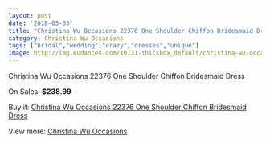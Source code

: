 ```yaml
---
layout: post
date: '2018-05-03'
title: "Christina Wu Occasions 22376 One Shoulder Chiffon Bridesmaid Dress"
category: Christina Wu Occasions
tags: ["bridal","wedding","crazy","dresses","unique"]
image: http://img.eudances.com/10131-thickbox_default/christina-wu-occasions-22376-one-shoulder-chiffon-bridesmaid-dress.jpg
---
```

Christina Wu Occasions 22376 One Shoulder Chiffon Bridesmaid Dress

On Sales: **$238.99**
<a href="https://www.eudances.com/en/christina-wu-occasions/3322-christina-wu-occasions-22376-one-shoulder-chiffon-bridesmaid-dress.html"><amp-img layout="responsive" width="600" height="600" src="//img.eudances.com/10131-thickbox_default/christina-wu-occasions-22376-one-shoulder-chiffon-bridesmaid-dress.jpg" alt="Christina Wu Occasions 22376 One Shoulder Chiffon Bridesmaid Dress 0" /></a>
<a href="https://www.eudances.com/en/christina-wu-occasions/3322-christina-wu-occasions-22376-one-shoulder-chiffon-bridesmaid-dress.html"><amp-img layout="responsive" width="600" height="600" src="//img.eudances.com/10134-thickbox_default/christina-wu-occasions-22376-one-shoulder-chiffon-bridesmaid-dress.jpg" alt="Christina Wu Occasions 22376 One Shoulder Chiffon Bridesmaid Dress 1" /></a>
<a href="https://www.eudances.com/en/christina-wu-occasions/3322-christina-wu-occasions-22376-one-shoulder-chiffon-bridesmaid-dress.html"><amp-img layout="responsive" width="600" height="600" src="//img.eudances.com/10133-thickbox_default/christina-wu-occasions-22376-one-shoulder-chiffon-bridesmaid-dress.jpg" alt="Christina Wu Occasions 22376 One Shoulder Chiffon Bridesmaid Dress 2" /></a>
<a href="https://www.eudances.com/en/christina-wu-occasions/3322-christina-wu-occasions-22376-one-shoulder-chiffon-bridesmaid-dress.html"><amp-img layout="responsive" width="600" height="600" src="//img.eudances.com/10132-thickbox_default/christina-wu-occasions-22376-one-shoulder-chiffon-bridesmaid-dress.jpg" alt="Christina Wu Occasions 22376 One Shoulder Chiffon Bridesmaid Dress 3" /></a>

Buy it: [Christina Wu Occasions 22376 One Shoulder Chiffon Bridesmaid Dress](https://www.eudances.com/en/christina-wu-occasions/3322-christina-wu-occasions-22376-one-shoulder-chiffon-bridesmaid-dress.html "Christina Wu Occasions 22376 One Shoulder Chiffon Bridesmaid Dress")

View more: [Christina Wu Occasions](https://www.eudances.com/en/59-christina-wu-occasions "Christina Wu Occasions")